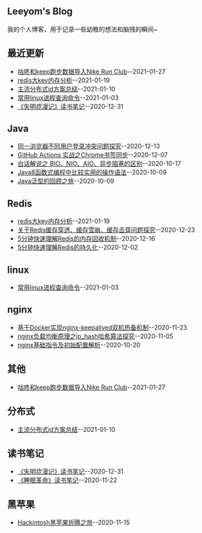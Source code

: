 ## Leeyom's Blog
我的个人博客，用于记录一些幼稚的想法和脑残的瞬间~
## 最近更新
- [咕咚和keep跑步数据导入Nike Run Club](https://github.com/superleeyom/blog/issues/18)--2021-01-27
- [redis大key内存分析](https://github.com/superleeyom/blog/issues/17)--2021-01-19
- [主流分布式id方案总结](https://github.com/superleeyom/blog/issues/16)--2021-01-10
- [常用linux进程查询命令](https://github.com/superleeyom/blog/issues/15)--2021-01-03
- [《失明症漫记》读书笔记](https://github.com/superleeyom/blog/issues/14)--2020-12-31
## Java
- [同一浏览器不同用户登录冲突问题探究](https://github.com/superleeyom/blog/issues/11)--2020-12-13
- [GitHub Actions 实战之Chrome书签同步](https://github.com/superleeyom/blog/issues/10)--2020-12-07
- [白话解说之 BIO、NIO、AIO、异步阻塞的区别](https://github.com/superleeyom/blog/issues/3)--2020-10-17
- [Java8函数式编程中比较实用的操作语法](https://github.com/superleeyom/blog/issues/2)--2020-10-09
- [Java泛型的回顾之旅](https://github.com/superleeyom/blog/issues/1)--2020-10-09
## Redis
- [redis大key内存分析](https://github.com/superleeyom/blog/issues/17)--2021-01-19
- [关于Redis缓存穿透、缓存雪崩、缓存击穿问题探究](https://github.com/superleeyom/blog/issues/13)--2020-12-23
- [5分钟快速理解Redis的内存回收机制](https://github.com/superleeyom/blog/issues/12)--2020-12-16
- [5分钟快速理解Redis的持久化](https://github.com/superleeyom/blog/issues/9)--2020-12-02
## linux
- [常用linux进程查询命令](https://github.com/superleeyom/blog/issues/15)--2021-01-03
## nginx
- [基于Docker实现nginx-keepalived双机热备机制](https://github.com/superleeyom/blog/issues/8)--2020-11-23
- [nginx负载均衡原理之ip_hash哈希算法探究](https://github.com/superleeyom/blog/issues/5)--2020-11-05
- [nginx基础指令及初始配置解析](https://github.com/superleeyom/blog/issues/4)--2020-10-20
## 其他
- [咕咚和keep跑步数据导入Nike Run Club](https://github.com/superleeyom/blog/issues/18)--2021-01-27
## 分布式
- [主流分布式id方案总结](https://github.com/superleeyom/blog/issues/16)--2021-01-10
## 读书笔记
- [《失明症漫记》读书笔记](https://github.com/superleeyom/blog/issues/14)--2020-12-31
- [《睡眠革命》读书笔记](https://github.com/superleeyom/blog/issues/7)--2020-11-22
## 黑苹果
- [Hackintosh黑苹果折腾之旅](https://github.com/superleeyom/blog/issues/6)--2020-11-15
